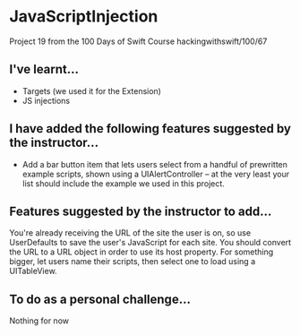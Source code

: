 # JavaScriptInjection
Project 19 from the 100 Days of Swift Course hackingwithswift/100/67

## I've learnt...

- Targets (we used it for the Extension)
- JS injections

## I have added the following features suggested by the instructor...

- Add a bar button item that lets users select from a handful of prewritten example scripts, shown using a UIAlertController – at the very least your list should include the example we used in this project.

## Features suggested by the instructor to add...

You're already receiving the URL of the site the user is on, so use UserDefaults to save the user's JavaScript for each site. You should convert the URL to a URL object in order to use its host property.
For something bigger, let users name their scripts, then select one to load using a UITableView.

## To do as a personal challenge...

Nothing for now
